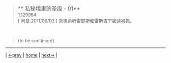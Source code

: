 > <big> ** 私秘境里的圣痕 - 01** </big>  
> 1.129954  
> [ 间章 2011/06/03 ] 真帆偷听雷耶斯和雷斯吉宁密谈被抓。


<br/>

> (to be continued)
---

| [←prev](./0036) | [home](../../) | [next→](./0038) |
